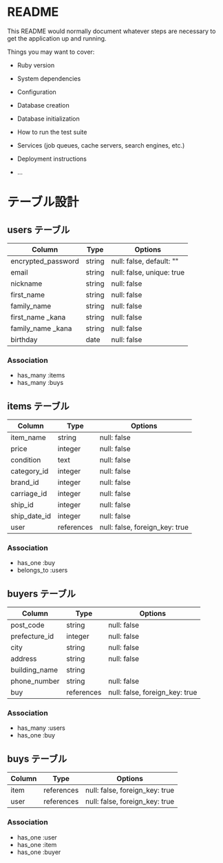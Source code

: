 # README

This README would normally document whatever steps are necessary to get the
application up and running.

Things you may want to cover:

* Ruby version

* System dependencies

* Configuration

* Database creation

* Database initialization

* How to run the test suite

* Services (job queues, cache servers, search engines, etc.)

* Deployment instructions

* ...
# テーブル設計

## users テーブル

| Column             | Type   | Options                   |
| ------------------ | ------ | ------------------------- |
| encrypted_password | string | null: false, default: ""  |
| email              | string | null: false, unique: true |
| nickname           | string | null: false               |
| first_name         | string | null: false               |
| family_name        | string | null: false               |
| first_name _kana   | string | null: false               |
| family_name _kana  | string | null: false               |
| birthday           | date   | null: false               |

### Association

<!-- - has_many  :comments -->
- has_many  :items
- has_many  :buys
<!-- has_many  :buys は複数商品を買うため -->


## items テーブル

| Column       | Type       | Options                        |
| ------------ | ---------- | ------------------------------ |
| item_name    | string     | null: false                    |
| price        | integer    | null: false                    |
| condition    | text       | null: false                    |
| category_id  | integer    | null: false                    |
| brand_id     | integer    | null: false                    |
| carriage_id  | integer    | null: false                    |
| ship_id      | integer    | null: false                    |
| ship_date_id | integer    | null: false                    |
| user         | references | null: false, foreign_key: true |


### Association

<!-- - has_many  :comments -->
- has_one  :buy
- belongs_to :users


<!-- ## comments テーブル

| Column    | Type       | Options                        |
| --------- | ---------- | ------------------------------ |
| comment   | string     | null: false                    |
| user      | references | null: false, foreign_key: true |
| items     | references | null: false, foreign_key: true |

### Association
- belong_to :users
- belong_to :items -->

## buyers テーブル

| Column            | Type       | Options                        |
| ----------------- | ---------- | ------------------------------ |
| post_code         | string     | null: false                    |
| prefecture_id     | integer    | null: false                    |
| city              | string     | null: false                    |
| address           | string     | null: false                    |
| building_name     | string     |                                |
| phone_number      | string     | null: false                    |
| buy               | references | null: false, foreign_key: true |


### Association

- has_many :users
- has_one  :buy


## buys テーブル

| Column            | Type       | Options                        |
| ----------------- | ---------- | ------------------------------ |
| item              | references | null: false, foreign_key: true |
| user              | references | null: false, foreign_key: true |

### Association

- has_one :user
- has_one :item
- has_one :buyer
